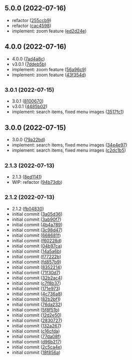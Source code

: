 ## 5.0.0 (2022-07-16)

* refactor ([255ccb9](https://github.com/fizzjs/vb-menu.web/commit/255ccb9))
* refactor ([cac4598](https://github.com/fizzjs/vb-menu.web/commit/cac4598))
* implement: zoom feature ([ed2d24e](https://github.com/fizzjs/vb-menu.web/commit/ed2d24e))



## 4.0.0 (2022-07-16)

* 4.0.0 ([7ad4a8c](https://github.com/fizzjs/vb-menu.web/commit/7ad4a8c))
* v3.0.1 ([7ddeb5b](https://github.com/fizzjs/vb-menu.web/commit/7ddeb5b))
* implement: zoom feature ([56a96c9](https://github.com/fizzjs/vb-menu.web/commit/56a96c9))
* implement: zoom feature ([43f354d](https://github.com/fizzjs/vb-menu.web/commit/43f354d))



## <small>3.0.1 (2022-07-15)</small>

* 3.0.1 ([8100670](https://github.com/fizzjs/vb-menu.web/commit/8100670))
* v3.0.1 ([4485b02](https://github.com/fizzjs/vb-menu.web/commit/4485b02))
* implement: search items, fixed menu images ([3517fc1](https://github.com/fizzjs/vb-menu.web/commit/3517fc1))



## 3.0.0 (2022-07-15)

* 3.0.0 ([79a22bd](https://github.com/fizzjs/vb-menu.web/commit/79a22bd))
* implement: search items, fixed menu images ([34e4e97](https://github.com/fizzjs/vb-menu.web/commit/34e4e97))
* implement: search items, fixed menu images ([c2dc1b5](https://github.com/fizzjs/vb-menu.web/commit/c2dc1b5))



## <small>2.1.3 (2022-07-13)</small>

* 2.1.3 ([8ed1141](https://github.com/fizzjs/vb-menu.web/commit/8ed1141))
* WIP: refactor ([94b73db](https://github.com/fizzjs/vb-menu.web/commit/94b73db))



## <small>2.1.2 (2022-07-13)</small>

* 2.1.2 ([fb04830](https://github.com/fizzjs/vb-menu.web/commit/fb04830))
* initial commit ([3a05d36](https://github.com/fizzjs/vb-menu.web/commit/3a05d36))
* initial commit ([3ab90f7](https://github.com/fizzjs/vb-menu.web/commit/3ab90f7))
* initial commit ([4b4a789](https://github.com/fizzjs/vb-menu.web/commit/4b4a789))
* initial commit ([3c98d47](https://github.com/fizzjs/vb-menu.web/commit/3c98d47))
* initial commit ([668681f](https://github.com/fizzjs/vb-menu.web/commit/668681f))
* initial commit ([f60228d](https://github.com/fizzjs/vb-menu.web/commit/f60228d))
* initial commit ([04b97ca](https://github.com/fizzjs/vb-menu.web/commit/04b97ca))
* initial commit ([14a5a6b](https://github.com/fizzjs/vb-menu.web/commit/14a5a6b))
* initial commit ([f77222b](https://github.com/fizzjs/vb-menu.web/commit/f77222b))
* initial commit ([fd857b9](https://github.com/fizzjs/vb-menu.web/commit/fd857b9))
* initial commit ([8352214](https://github.com/fizzjs/vb-menu.web/commit/8352214))
* initial commit ([71f30d7](https://github.com/fizzjs/vb-menu.web/commit/71f30d7))
* initial commit ([32b2ac4](https://github.com/fizzjs/vb-menu.web/commit/32b2ac4))
* initial commit ([c7f8b37](https://github.com/fizzjs/vb-menu.web/commit/c7f8b37))
* initial commit ([171e973](https://github.com/fizzjs/vb-menu.web/commit/171e973))
* initial commit ([4c736a8](https://github.com/fizzjs/vb-menu.web/commit/4c736a8))
* initial commit ([82b2bf1](https://github.com/fizzjs/vb-menu.web/commit/82b2bf1))
* initial commit ([76da232](https://github.com/fizzjs/vb-menu.web/commit/76da232))
* initial commit ([5f8f51b](https://github.com/fizzjs/vb-menu.web/commit/5f8f51b))
* initial commit ([12d2e50](https://github.com/fizzjs/vb-menu.web/commit/12d2e50))
* initial commit ([2830727](https://github.com/fizzjs/vb-menu.web/commit/2830727))
* initial commit ([132a267](https://github.com/fizzjs/vb-menu.web/commit/132a267))
* initial commit ([c16cfda](https://github.com/fizzjs/vb-menu.web/commit/c16cfda))
* initial commit ([77da08f](https://github.com/fizzjs/vb-menu.web/commit/77da08f))
* initial commit ([d96b217](https://github.com/fizzjs/vb-menu.web/commit/d96b217))
* initial commit ([2c5ca4e](https://github.com/fizzjs/vb-menu.web/commit/2c5ca4e))
* initial commit ([18f856a](https://github.com/fizzjs/vb-menu.web/commit/18f856a))




